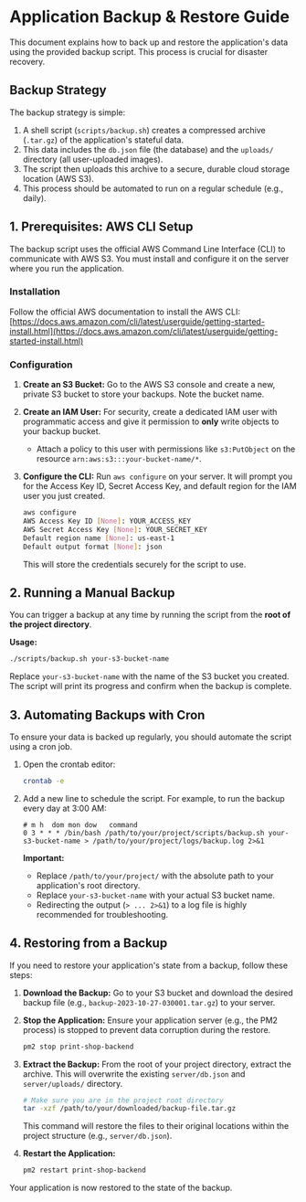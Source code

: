 # Application Backup & Restore Guide

This document explains how to back up and restore the application's data using the provided backup script. This process is crucial for disaster recovery.

## Backup Strategy

The backup strategy is simple:
1.  A shell script (`scripts/backup.sh`) creates a compressed archive (`.tar.gz`) of the application's stateful data.
2.  This data includes the `db.json` file (the database) and the `uploads/` directory (all user-uploaded images).
3.  The script then uploads this archive to a secure, durable cloud storage location (AWS S3).
4.  This process should be automated to run on a regular schedule (e.g., daily).

## 1. Prerequisites: AWS CLI Setup

The backup script uses the official AWS Command Line Interface (CLI) to communicate with AWS S3. You must install and configure it on the server where you run the application.

### Installation
Follow the official AWS documentation to install the AWS CLI:
[https://docs.aws.amazon.com/cli/latest/userguide/getting-started-install.html](https://docs.aws.amazon.com/cli/latest/userguide/getting-started-install.html)

### Configuration
1.  **Create an S3 Bucket:** Go to the AWS S3 console and create a new, private S3 bucket to store your backups. Note the bucket name.

2.  **Create an IAM User:** For security, create a dedicated IAM user with programmatic access and give it permission to **only** write objects to your backup bucket.
    - Attach a policy to this user with permissions like `s3:PutObject` on the resource `arn:aws:s3:::your-bucket-name/*`.

3.  **Configure the CLI:** Run `aws configure` on your server. It will prompt you for the Access Key ID, Secret Access Key, and default region for the IAM user you just created.
    ```bash
    aws configure
    AWS Access Key ID [None]: YOUR_ACCESS_KEY
    AWS Secret Access Key [None]: YOUR_SECRET_KEY
    Default region name [None]: us-east-1
    Default output format [None]: json
    ```
    This will store the credentials securely for the script to use.

## 2. Running a Manual Backup

You can trigger a backup at any time by running the script from the **root of the project directory**.

**Usage:**
```bash
./scripts/backup.sh your-s3-bucket-name
```
Replace `your-s3-bucket-name` with the name of the S3 bucket you created. The script will print its progress and confirm when the backup is complete.

## 3. Automating Backups with Cron

To ensure your data is backed up regularly, you should automate the script using a cron job.

1.  Open the crontab editor:
    ```bash
    crontab -e
    ```

2.  Add a new line to schedule the script. For example, to run the backup every day at 3:00 AM:
    ```cron
    # m h  dom mon dow   command
    0 3 * * * /bin/bash /path/to/your/project/scripts/backup.sh your-s3-bucket-name > /path/to/your/project/logs/backup.log 2>&1
    ```
    **Important:**
    - Replace `/path/to/your/project/` with the absolute path to your application's root directory.
    - Replace `your-s3-bucket-name` with your actual S3 bucket name.
    - Redirecting the output (`> ... 2>&1`) to a log file is highly recommended for troubleshooting.

## 4. Restoring from a Backup

If you need to restore your application's state from a backup, follow these steps:

1.  **Download the Backup:** Go to your S3 bucket and download the desired backup file (e.g., `backup-2023-10-27-030001.tar.gz`) to your server.

2.  **Stop the Application:** Ensure your application server (e.g., the PM2 process) is stopped to prevent data corruption during the restore.
    ```bash
    pm2 stop print-shop-backend
    ```

3.  **Extract the Backup:** From the root of your project directory, extract the archive. This will overwrite the existing `server/db.json` and `server/uploads/` directory.
    ```bash
    # Make sure you are in the project root directory
    tar -xzf /path/to/your/downloaded/backup-file.tar.gz
    ```
    This command will restore the files to their original locations within the project structure (e.g., `server/db.json`).

4.  **Restart the Application:**
    ```bash
    pm2 restart print-shop-backend
    ```

Your application is now restored to the state of the backup.
